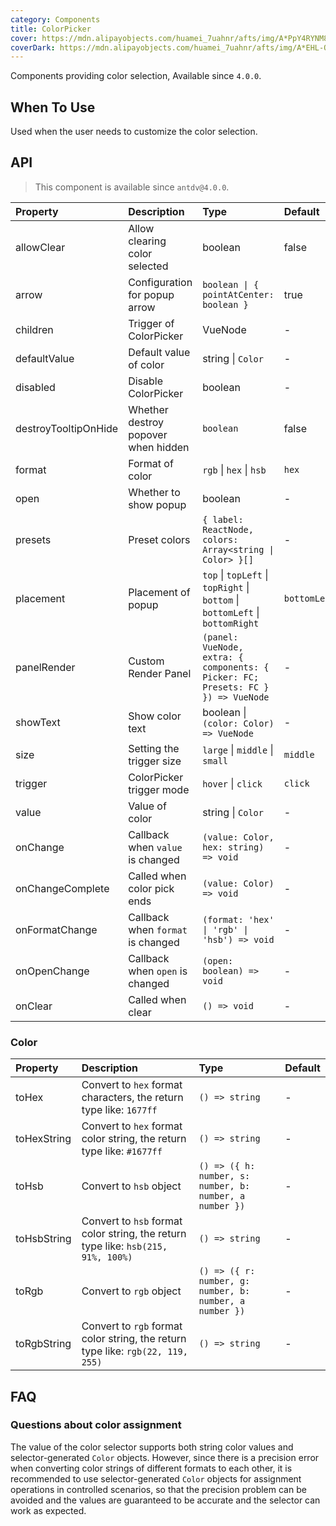 ```yaml
---
category: Components
title: ColorPicker
cover: https://mdn.alipayobjects.com/huamei_7uahnr/afts/img/A*PpY4RYNM8UcAAAAAAAAAAAAADrJ8AQ/original
coverDark: https://mdn.alipayobjects.com/huamei_7uahnr/afts/img/A*EHL-QYJofZsAAAAAAAAAAAAADrJ8AQ/original
---
```


Components providing color selection, Available since `4.0.0`.

## When To Use

Used when the user needs to customize the color selection.

## API

> This component is available since `antdv@4.0.0`.

<!-- prettier-ignore -->
| Property | Description | Type | Default | Version |
| :-- | :-- | :-- | :-- | :-- |
| allowClear |  Allow clearing color selected | boolean | false | |
| arrow | Configuration for popup arrow | `boolean \| { pointAtCenter: boolean }` | true | |
| children | Trigger of ColorPicker | VueNode | - | |
| defaultValue | Default value of color | string \| `Color` | - | |
| disabled | Disable ColorPicker | boolean | - | |
| destroyTooltipOnHide | Whether destroy popover when hidden | `boolean` | false | - |
| format | Format of color | `rgb` \| `hex` \| `hsb` | `hex` | |
| open | Whether to show popup | boolean | - | |
| presets |  Preset colors | `{ label: ReactNode, colors: Array<string \| Color> }[]` | - | |
| placement | Placement of popup | `top` \| `topLeft` \| `topRight` \| `bottom` \| `bottomLeft` \| `bottomRight` | `bottomLeft` | |
| panelRender | Custom Render Panel | `(panel: VueNode, extra: { components: { Picker: FC; Presets: FC } }) => VueNode` | - | - |
| showText | Show color text | boolean \| `(color: Color) => VueNode` | - | - |
| size | Setting the trigger size | `large` \| `middle` \| `small` | `middle` | - |
| trigger | ColorPicker trigger mode | `hover` \| `click` | `click` | |
| value | Value of color | string \| `Color` | - | |
| onChange | Callback when `value` is changed | `(value: Color, hex: string) => void` | - | |
| onChangeComplete | Called when color pick ends   | `(value: Color) => void` | - | - |
| onFormatChange | Callback when `format` is changed | `(format: 'hex' \| 'rgb' \| 'hsb') => void` | - | |
| onOpenChange | Callback when `open` is changed | `(open: boolean) => void` | - | |
| onClear | Called when clear | `() => void` | - | - |

### Color

<!-- prettier-ignore -->
| Property | Description | Type | Default |
| :-- | :-- | :-- | :-- |
| toHex | Convert to `hex` format characters, the return type like: `1677ff` | `() => string` | - |
| toHexString | Convert to `hex` format color string, the return type like: `#1677ff` | `() => string` | - |
| toHsb | Convert to `hsb` object  | `() => ({ h: number, s: number, b: number, a number })` | - |
| toHsbString | Convert to `hsb` format color string, the return type like: `hsb(215, 91%, 100%)` | `() => string` | - |
| toRgb | Convert to `rgb` object  | `() => ({ r: number, g: number, b: number, a number })` | - |
| toRgbString | Convert to `rgb` format color string, the return type like: `rgb(22, 119, 255)` | `() => string` | - |

## FAQ

### Questions about color assignment

The value of the color selector supports both string color values and selector-generated `Color` objects. However, since there is a precision error when converting color strings of different formats to each other, it is recommended to use selector-generated `Color` objects for assignment operations in controlled scenarios, so that the precision problem can be avoided and the values are guaranteed to be accurate and the selector can work as expected.

